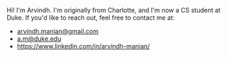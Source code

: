 Hi! I'm Arvindh. I'm originally from Charlotte, and I'm now a CS student at Duke. If you'd like to reach out, feel free to contact me at:
- [arvindh.manian@gmail.com](mailto:arvindh.manian@gmail.com)
- [a.m@duke.edu](mailto:a.m@duke.edu)
- https://www.linkedin.com/in/arvindh-manian/
